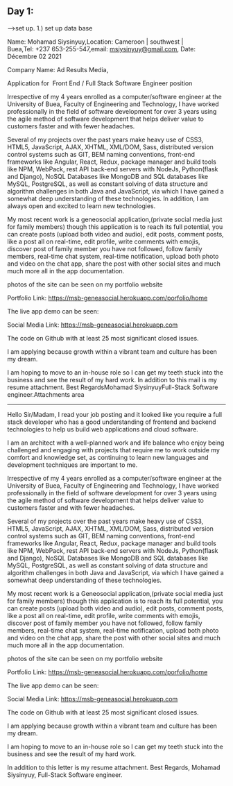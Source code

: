 ## Day 1:
-->set up.
1.) set up data base

Name: Mohamad Siysinyuy,Location: Cameroon | southwest | Buea,Tel: +237 653-255-547,email: msiysinyuy@gmail.com,
Date: Décembre 02 2021

Company Name: Ad Results Media,

Application for  Front End / Full Stack Software Engineer position

Irrespective of my 4 years enrolled as a computer/software engineer at the University of Buea, Faculty of Engineering and Technology, I have worked professionally in the field of software development for over 3 years using the agile method of software development that helps deliver value to customers faster and with fewer headaches.

Several of my projects over the past years make heavy use of CSS3, HTML5, JavaScript, AJAX, XHTML, XML/DOM, Sass, distributed version control systems such as GIT, BEM naming conventions, front-end frameworks like Angular, React, Redux, package manager and build tools like NPM, WebPack, rest API back-end servers with NodeJs, Python(flask and Django), NoSQL Databases like MongoDB and SQL databases like MySQL, PostgreSQL, as well as constant solving of data structure and algorithm challenges in both Java and JavaScript, via which I have gained a somewhat deep understanding of these technologies. In addition, I am always open and excited to learn new technologies.

My most recent work is a geneosocial application,(private social media just for family members) though this application is to reach its full potential, you can create posts (upload both video and audio), edit posts, comment posts, like a post all on real-time, edit profile, write comments with emojis, discover post of family member you have not followed, follow family members, real-time chat system, real-time notification, upload both photo and video on the chat app, share the post with other social sites and much much more all in the app documentation.

photos of the site can be seen on my portfolio website

Portfolio Link: https://msb-geneasocial.herokuapp.com/porfolio/home

The live app demo can be seen:

Social Media Link: https://msb-geneasocial.herokuapp.com

The code on Github with at least 25 most significant closed issues.



I am applying because growth within a vibrant team and culture has been my
dream.

I am hoping to move to an in-house role so I can get my teeth stuck into the business and see the result of my hard work.
In addition to this mail is my resume attachment.
Best RegardsMohamad SiysinyuyFull-Stack Software engineer.Attachments area

-------------------------------------------------------------------------------------------------------------------------------------
Hello Sir/Madam,
I read your job posting and it looked like you require a full stack developer who has a good understanding of frontend and backend technologies to help us build web applications and cloud software.

I am an architect with a well-planned work and life balance who enjoy being challenged and engaging with projects that require me to work outside my comfort and knowledge set, as continuing to learn new languages and development techniques are important to me.



Irrespective of my 4 years enrolled as a computer/software engineer at the University of Buea, Faculty of Engineering and Technology, I have worked professionally in the field of software development for over 3 years using the agile method of software development that helps deliver value to customers faster and with fewer headaches.

Several of my projects over the past years make heavy use of CSS3, HTML5, JavaScript, AJAX, XHTML, XML/DOM, Sass, distributed version control systems such as GIT, BEM naming conventions, front-end frameworks like Angular, React, Redux, package manager and build tools like NPM, WebPack, rest API back-end servers with NodeJs, Python(flask and Django), NoSQL Databases like MongoDB and SQL databases like MySQL, PostgreSQL, as well as constant solving of data structure and algorithm challenges in both Java and JavaScript, via which I have gained a somewhat deep understanding of these technologies.

My most recent work is a Geneosocial application,(private social media just for family members) though this application is to reach its full potential, you can create posts (upload both video and audio), edit posts, comment posts, like a post all on real-time, edit profile, write comments with emojis, discover post of family member you have not followed, follow family members, real-time chat system, real-time notification, upload both photo and video on the chat app, share the post with other social sites and much much more all in the app documentation.

photos of the site can be seen on my portfolio website

Portfolio Link: https://msb-geneasocial.herokuapp.com/porfolio/home

The live app demo can be seen:

Social Media Link: https://msb-geneasocial.herokuapp.com

The code on Github with at least 25 most significant closed issues.


I am applying because growth within a vibrant team and culture has been my dream.

I am hoping to move to an in-house role so I can get my teeth stuck into the business and see the result of my hard work.

In addition to this letter is my resume attachment.
Best Regards,
Mohamad Siysinyuy,
Full-Stack Software engineer.
